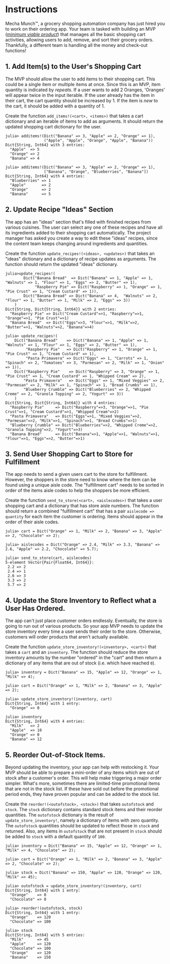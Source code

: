 # Instructions

Mecha Munch™, a grocery shopping automation company has just hired you to work on their ordering app.
Your team is tasked with building an MVP (_[minimum viable product][mvp]_) that manages all the basic shopping cart activities, allowing users to add, remove, and sort their grocery orders.
Thankfully, a different team is handling all the money and check-out functions!

## 1. Add Item(s) to the User's Shopping Cart

The MVP should allow the user to add items to their shopping cart.
This could be a single item or multiple items at once.
Since this is an MVP, item quantity is indicated by _repeats_.
If a user wants to add 2 Oranges, 'Oranges' will appear twice in the input iterable.
If the user already has the item in their cart, the cart quantity should be increased by 1.
If the item is _new_ to the cart, it should be added with a quantity of 1.

Create the function `add_items!(<cart>, <items>)` that takes a cart dictionary and an iterable of items to add as arguments.
It should return the updated shopping cart dictionary for the user.

```julia-repl
julia> additems!(Dict("Banana" => 3, "Apple" => 2, "Orange" => 1),
                 ("Apple", "Apple", "Orange", "Apple", "Banana"))
Dict{String, Int64} with 3 entries:
  "Apple"  => 5
  "Orange" => 2
  "Banana" => 4

julia> additems!(Dict("Banana" => 3, "Apple" => 2, "Orange" => 1),
                 ["Banana", "Orange", "Blueberries", "Banana"])
Dict{String, Int64} with 4 entries:
  "Blueberries" => 1
  "Apple"       => 2
  "Orange"      => 2
  "Banana"      => 5
```

## 2. Update Recipe "Ideas" Section

The app has an "ideas" section that's filled with finished recipes from various cuisines.
The user can select any one of these recipes and have all its ingredients added to their shopping cart automatically.
The project manager has asked you create a way to edit these "ideas" recipes, since the content team keeps changing around ingredients and quantities.

Create the function `update_recipes!(<ideas>, <updates>)` that takes an "ideas" dictionary and a dictionary of recipe updates as arguments.
The function should return the updated "ideas" dictionary.

```julia-repl
julia>update_recipes!(
        Dict("Banana Bread"  => Dict("Banana" => 1, "Apple" => 1, "Walnuts" => 1, "Flour" => 1, "Eggs" => 2, "Butter" => 1),
             "Raspberry Pie" => Dict("Raspberry" => 1, "Orange" => 1, "Pie Crust" => 1, "Cream Custard" => 1)),
        Dict("Banana Bread" => Dict("Banana" => 4,  "Walnuts" => 2, "Flour" => 1, "Butter" => 1, "Milk" => 2, "Eggs" => 3))
    )
Dict{String, Dict{String, Int64}} with 2 entries:
  "Raspberry Pie" => Dict("Cream Custard"=>1, "Raspberry"=>1, "Orange"=>1, "Pie Crust"=>1)
  "Banana Bread"  => Dict("Eggs"=>3, "Flour"=>1, "Milk"=>2, "Butter"=>1, "Walnuts"=>2, "Banana"=>4)

julia> update_recipes!(
    Dict("Banana Bread"    => Dict("Banana" => 1, "Apple" => 1, "Walnuts" => 1, "Flour" => 1, "Eggs" => 2, "Butter" => 1),
         "Raspberry Pie"   => Dict("Raspberry" => 1, "Orange" => 1, "Pie Crust" => 1, "Cream Custard" => 1),
         "Pasta Primavera" => Dict("Eggs" => 1, "Carrots" => 1, "Spinach" => 2, "Tomatoes" => 3, "Parmesan" => 2, "Milk" => 1, "Onion" => 1)),
    Dict("Raspberry Pie"    => Dict("Raspberry" => 3, "Orange" => 1, "Pie Crust" => 1, "Cream Custard" => 1, "Whipped Cream" => 2),
        "Pasta Primavera"   => Dict("Eggs" => 1, "Mixed Veggies" => 2, "Parmesan" => 2, "Milk" => 1, "Spinach" => 1, "Bread Crumbs" => 1),
        "Blueberry Crumble" => Dict("Blueberries" => 2, "Whipped Creme" => 2, "Granola Topping" => 2, "Yogurt" => 3))
    )
Dict{String, Dict{String, Int64}} with 4 entries:
  "Raspberry Pie"     => Dict("Raspberry"=>3, "Orange"=>1, "Pie Crust"=>1, "Cream Custard"=>1, "Whipped Cream"=>2)
  "Pasta Primavera"   => Dict("Eggs"=>1, "Mixed Veggies"=>2, "Parmesan"=>2, "Milk"=>1, "Spinach"=>1, "Bread Crumbs"=>1)
  "Blueberry Crumble" => Dict("Blueberries"=>2, "Whipped Creme"=>2, "Granola Topping"=>2, "Yogurt"=>3)
  "Banana Bread"      => Dict("Banana"=>1, "Apple"=>1, "Walnuts"=>1, "Flour"=>1, "Eggs"=>2, "Butter"=>1)
```

## 3. Send User Shopping Cart to Store for Fulfillment

The app needs to send a given users cart to the store for fulfillment.
However, the shoppers in the store need to know where the item can be found using a unique aisle code.
The "fulfillment cart" needs to be sorted in order of the items aisle codes to help the shoppers be more efficient.

Create the function `send_to_store(<cart>, <aislecodes>)` that takes a user shopping cart and a dictionary that has store aisle numbers.
The function should return a combined "fulfillment cart" that has a pair `aislecode => quantity` for each item the customer is ordering.
Items should appear in the order of their aisle codes.

```julia-repl
julia> cart = Dict("Orange" => 1, "Milk" => 2, "Banana" => 3, "Apple" => 2, "Chocolate" => 2);

julia> aislecodes = Dict("Orange" => 2.4, "Milk" => 3.3, "Banana" => 2.6, "Apple" => 2.2, "Chocolate" => 5.7);

julia> send_to_store(cart, aislecodes)
5-element Vector{Pair{Float64, Int64}}:
 2.2 => 2
 2.4 => 1
 2.6 => 3
 3.3 => 2
 5.7 => 2
```

## 4. Update the Store Inventory to Reflect what a User Has Ordered.

The app can't just place customer orders endlessly.
Eventually, the store is going to run out of various products.
So your app MVP needs to update the store inventory every time a user sends their order to the store.
Otherwise, customers will order products that aren't actually available.

Create the function `update_store_inventory!(<inventory>, <cart>)` that takes a `cart` and an `inventory`.
The function should reduce the store inventory amounts by the number "ordered" in the "cart" and then return a dictionary of any items that are out of stock (i.e. which have reached `0`).

```julia-repl
julia> inventory = Dict("Banana" => 15, "Apple" => 12, "Orange" => 1, "Milk" => 4);

julia> cart = Dict("Orange" => 1, "Milk" => 2, "Banana" => 3, "Apple" => 2);

julia> update_store_inventory!(inventory, cart)
Dict{String, Int64} with 1 entry:
  "Orange" => 0

julia> inventory
Dict{String, Int64} with 4 entries:
  "Milk"   => 2
  "Apple"  => 10
  "Orange" => 0
  "Banana" => 12
```

## 5. Reorder Out-of-Stock Items.

Beyond updating the inventory, your app can help with restocking it.
Your MVP should be able to prepare a mini-order of any items which are out of stock after a customer's order.
This will help make triggering a major order simpler.
What's more, sometimes there are limited-time promotional items that are not in the stock list.
If these have sold out before the promotional period ends, they have proven popular and can be added to the stock list.

Create the `reorder!(<outofstock>, <stock>)` that takes `outofstock` and `stock`.
The `stock` dictionary contains standard stock items and their reorder quantities.
The `outofstock` dictionary is the result of `update_store_inventory!`, namely a dictionary of items with zero quantity.
The `outofstock` quantities should be updated to reflect those in `stock` and returned.
Also, any items in `outofstock` that are not present in `stock` should be added to `stock` with a default quantity of `100`.

```julia-repl
julia> inventory = Dict("Banana" => 15, "Apple" => 12, "Orange" => 1, "Milk" => 4, "Chocolate" => 2);

julia> cart = Dict("Orange" => 1, "Milk" => 2, "Banana" => 3, "Apple" => 2, "Chocolate" => 2);

julia> stock = Dict("Banana" => 150, "Apple" => 120, "Orange" => 120, "Milk" => 45);

julia> outofstock = update_store_inventory!(inventory, cart)
Dict{String, Int64} with 1 entry:
  "Orange"    => 0
  "Chocolate" => 0

julia> reorder!(outofstock, stock)
Dict{String, Int64} with 1 entry:
  "Orange"    => 120
  "Chocolate" => 100

julia> stock 
Dict{String, Int64} with 5 entries:
  "Milk"      => 45
  "Apple"     => 120
  "Chocolate" => 100
  "Orange"    => 120
  "Banana"    => 150
```

[mvp]: https://en.wikipedia.org/wiki/Minimum_viable_product
